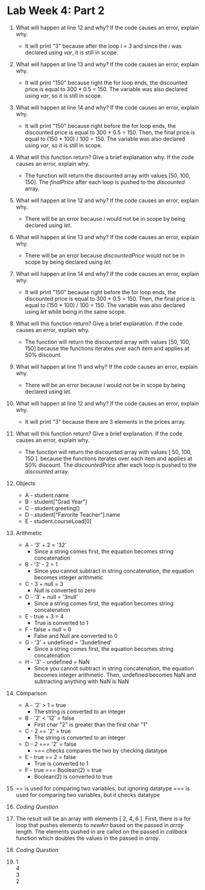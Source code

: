# Lab Week 4: Part 2

1. What will happen at line 12 and why? If the code causes an error, explain why. 
    - It will print "3" because after the loop *i = 3* and since the *i* was declared using *var*, it is still in scope.

2. What will happen at line 13 and why? If the code causes an error, explain why.
    - It will print "150" because right the for loop ends, the discounted price is equal to 300 * 0.5 = 150. The variable was also declared using *var*, so it is still in scope.

3. What will happen at line 14 and why? If the code causes an error, explain why.
    - It will print "150" because right before the for loop ends, the discounted price is equal to 300 * 0.5 = 150. Then, the final price is equal to (150 * 100) / 100 = 150. The variable was also declared using *var*, so it is still in scope.

4. What will this function return? Give a brief explanation why. If the code causes an error, explain why.
    - The function will return the discounted array with values [50, 100, 150]. The *finalPrice* after each loop is pushed to the *discounted* array. 

5. What will happen at line 12 and why?  If the code causes an error, explain why.
    - There will be an error because *i* would not be in scope by being declared using *let*.

6. What will happen at line 13 and why? If the code causes an error, explain why.
    - There will be an error because *discountedPrice* would not be in scope by being declared using *let*.

7. What will happen at line 14 and why? If the code causes an error, explain why.
    - It will print "150" because right before the for loop ends, the discounted price is equal to 300 * 0.5 = 150. Then, the final price is equal to (150 * 100) / 100 = 150. The variable was also declared using *let* while being in the same scope.

8. What will this function return? Give a brief explanation. If the code causes an error, explain why. 
    - The function will return the discounted array with values [50, 100, 150] because the functions iterates over each item and applies at 50% discount. 

9. What will happen at line 11 and why? If the code causes an error, explain why.
    - There will be an error because *i* would not be in scope by being declared using *let*.

10. What will happen at line 12 and why? If the code causes an error, explain why.
    - It will print "3" because there are 3 elements in the prices array. 

11. What will this function return? Give a brief explanation. If the code causes an error, explain why.
    - The function will return the discounted array with values [ 50, 100, 150 ]. because the functions iterates over each item and applies at 50% discount. The *discountedPrice* after each loop is pushed to the *discounted* array.

12. Objects
    - A - student.name
    - B - student["Grad Year"]
    - C - student.greeting()
    - D - student["Favorite Teacher"].name
    - E - student.courseLoad[0]

13. Arithmetic
    - A - ‘3’ + 2 = '32'
      - Since a string comes first, the equation becomes string concatenation 
    - B - ‘3’ - 2 = 1
      - Since you cannot subtract in string concatenation, the equation becomes integer arithmetic
    - C - 3 + null = 3
      - Null is converted to zero
    - D - ‘3’ + null = '3null'
      - Since a string comes first, the equation becomes string concatenation
    - E - true + 3 = 4
      - True is converted to 1
    - F - false + null = 0
      - False and Null are converted to 0
    - G - '3' + undefined = '3undefined'
      - Since a string comes first, the equation becomes string concatenation
    - H - '3' - undefined = NaN
      - Since you cannot subtract in string concatenation, the equation becomes integer arithmetic. Then, undefined becomes NaN and subtracting anything with NaN is NaN

14. Comparison
    - A - '2' > 1 = true
      - The string is converted to an integer
    - B - '2' < '12' = false
      - First char "2" is greater than the first char "1"
    - C - 2 == '2' = true
      - The string is converted to an integer
    - D - 2 === '2' = false
      - === checks compares the two by checking datatype
    - E - true == 2 = false
      - True is converted to 1
    - F - true === Boolean(2) = true
      - Boolean(2) is converted to true

15. == is used for comparing two variables, but ignoring datatype
    === is used for comparing two variables, but it checks datatype

16. *Coding Question*

17. The result will be an array with elements [ 2, 4, 6 ]. First, there is a for loop that pushes elements to *newArr* based on the passed in *array* length. The elements pushed in are called on the passed in *callback* function which doubles the values in the passed in *array*.

18. *Coding Question*

19. 1  
    4  
    3  
    2  
